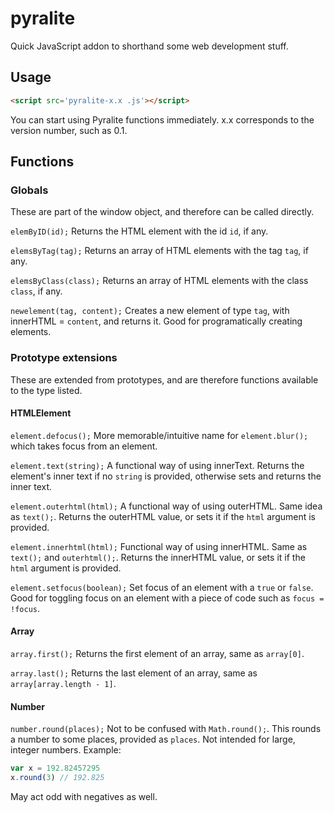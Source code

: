 # pyralite
Quick JavaScript addon to shorthand some web development stuff.
## Usage
```html
<script src='pyralite-x.x .js'></script>
```
You can start using Pyralite functions immediately.
x.x corresponds to the version number, such as 0.1.

## Functions
### Globals
These are part of the window object, and therefore can be called directly.

`elemByID(id);`
Returns the HTML element with the id `id`, if any.

`elemsByTag(tag);`
Returns an array of HTML elements with the tag `tag`, if any.

`elemsByClass(class);`
Returns an array of HTML elements with the class `class`, if any.

`newelement(tag, content);`
Creates a new element of type `tag`, with innerHTML = `content`, and returns it. Good for programatically creating elements.

### Prototype extensions
These are extended from prototypes, and are therefore functions available to the type listed.

#### HTMLElement
`element.defocus();`
More memorable/intuitive name for `element.blur();` which takes focus from an element.

`element.text(string);`
A functional way of using innerText. Returns the element's inner text if no `string` is provided, otherwise sets and returns the inner text.

`element.outerhtml(html);`
A functional way of using outerHTML. Same idea as `text();`. Returns the outerHTML value, or sets it if the `html` argument is provided.

`element.innerhtml(html);`
Functional way of using innerHTML. Same as `text();` and `outerhtml();`. Returns the innerHTML value, or sets it if the `html` argument is provided.

`element.setfocus(boolean);`
Set focus of an element with a `true` or `false`. Good for toggling focus on an element with a piece of code such as `focus = !focus`.

#### Array
`array.first();`
Returns the first element of an array, same as `array[0]`.

`array.last();`
Returns the last element of an array, same as `array[array.length - 1]`.

#### Number
`number.round(places);`
Not to be confused with `Math.round();`.
This rounds a number to some places, provided as `places`. Not intended for large, integer numbers.
Example:
```js
var x = 192.82457295
x.round(3) // 192.825
```
May act odd with negatives as well.
